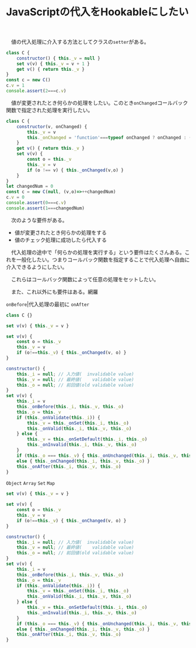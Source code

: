 # JavaScriptの代入をHookableにしたい

　

<!-- more -->

　値の代入処理に介入する方法としてクラスの`setter`がある。

```javascript
class C {
    constructor() { this._v = null }
    set v(v) { this._v = v + 1 }
    get v() { return this._v }
}
const c = new C()
c.v = 1
console.assert(2===c.v)
```

　値が変更されたとき何らかの処理をしたい。このとき`onChanged`コールバック関数で指定された処理を実行したい。

```javascript
class C {
    constructor(v, onChanged) {
        this._v = v
        this._onChanged = 'function'===typeof onChanged ? onChanged : (v,o)=>console.log('値が変更された！')
    }
    get v() { return this._v }
    set v(v) {
        const o = this._v
        this._v = v
        if (o !== v) { this._onChanged(v,o) }
    }
}
let changedNum = 0
const c = new C(null, (v,o)=>++changedNum)
c.v = 0
console.assert(0===c.v)
console.assert(1===changedNum)
```




　次のような要件がある。

* 値が変更されたとき何らかの処理をする
* 値のチェック処理に成功したら代入する

　代入処理の途中で「何らかの処理を実行する」という要件はたくさんある。これを一般化したい。つまりコールバック関数を指定することで代入処理へ自由に介入できるようにしたい。

　これらはコールバック関数によって任意の処理をセットしたい。

　また、これ以外にも要件はある。網羅


`onBefore`|代入処理の最初に
`onAfter`

```javascript
class C {}
```
```javascript
set v(v) { this._v = v }
```
```javascript
set v(v) {
    const o = this._v
    this._v = v
    if (o!==this._v) { this._onChanged(v, o) }
}
```
```javascript
constructor() {
    this._i = null; // 入力値(  invalidable value)
    this._v = null; // 最終値(    validable value)
    this._o = null; // 前回値(old validable value)
}
set v(v) {
    this._i = v
    this._onBefore(this._i, this._v, this._o)
    this._o = this._v
    if (this._onValidate(this._i)) {
        this._v = this._onSet(this._i, this._o)
        this._onValid(this._i, this._v, this._o)
    } else {
        this._v = this._onSetDefault(this._i, this._o)
        this._onInvalid(this._i, this._v, this._o)
    }
    if (this._o === this._v) { this._onUnchanged(this._i, this._v, this._o) }
    else { this._onChanged(this._i, this._v, this._o) }
    this._onAfter(this._i, this._v, this._o)
}
```









[JSで値変更を検知したい-4（まとめ編）]:https://qiita.com/ymgd-a/items/7e547fa78d2446cc8240

`Object`
`Array`
`Set`
`Map`

[`Object`]:
[`Array`]:
[`Set`]:
[`Map`]:

```javascript
set v(v) { this._v = v }
```
```javascript
set v(v) {
    const o = this._v
    this._v = v
    if (o!==this._v) { this._onChanged(v, o) }
}
```
```javascript
constructor() {
    this._i = null; // 入力値(  invalidable value)
    this._v = null; // 最終値(    validable value)
    this._o = null; // 前回値(old validable value)
}
set v(v) {
    this._i = v
    this._onBefore(this._i, this._v, this._o)
    this._o = this._v
    if (this._onValidate(this._i)) {
        this._v = this._onSet(this._i, this._o)
        this._onValid(this._i, this._v, this._o)
    } else {
        this._v = this._onSetDefault(this._i, this._o)
        this._onInvalid(this._i, this._v, this._o)
    }
    if (this._o === this._v) { this._onUnchanged(this._i, this._v, this._o) }
    else { this._onChanged(this._i, this._v, this._o) }
    this._onAfter(this._i, this._v, this._o)
}
```
